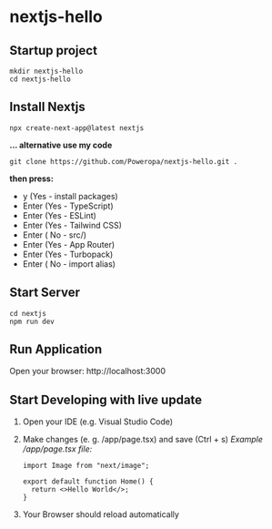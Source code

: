 # nextjs-hello

## Startup project

```
mkdir nextjs-hello
cd nextjs-hello
```

## Install Nextjs

```
npx create-next-app@latest nextjs
```

**... alternative use my code**

```
git clone https://github.com/Poweropa/nextjs-hello.git .
```

**then press:**

- y (Yes - install packages)
- Enter (Yes - TypeScript)
- Enter (Yes - ESLint)
- Enter (Yes - Tailwind CSS)
- Enter ( No - src/)
- Enter (Yes - App Router)
- Enter (Yes - Turbopack)
- Enter ( No - import alias)

## Start Server

```
cd nextjs
npm run dev
```

## Run Application

Open your browser: http://localhost:3000

## Start Developing with live update

1. Open your IDE (e.g. Visual Studio Code)
2. Make changes (e. g. /app/page.tsx) and save (Ctrl + s)
   _Example /app/page.tsx file:_

   ```
   import Image from "next/image";

   export default function Home() {
     return <>Hello World</>;
   }

   ```

3. Your Browser should reload automatically
